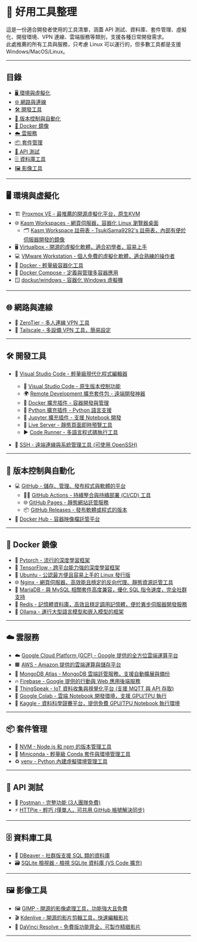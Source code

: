 # 🔧 好用工具整理

這是一份適合開發者使用的工具清單，涵蓋 API 測試、資料庫、套件管理、虛擬化、開發環境、VPN 連線、雲端服務等類別，支援各種日常開發需求。  
此處推薦的所有工具與服務，只考慮 Linux 可以運行的，但多數工具都是支援 Windows/MacOS/Linux。

---

## 目錄

- [🖥️ 環境與虛擬化](#🖥️-環境與虛擬化)
- [🌐 網路與連線](#🌐-網路與連線)
- [🛠️ 開發工具](#🛠️-開發工具)
- [🔗 版本控制與自動化](#🔗-版本控制與自動化)
- [🐋 Docker 鏡像](#🐋-Docker-鏡像)
- [☁️ 雲服務](#☁️-雲服務)
- [📦 套件管理](#📦-套件管理)
- [🔌 API 測試](#🔌-api-測試)
- [🗄️ 資料庫工具](#🗄️-資料庫工具)
- [🖼️ 影像工具](#🖼️-影像工具)

---

## 🖥️ 環境與虛擬化

- 🏗️ [Proxmox VE - 最推薦的開源虛擬化平台，原生KVM](https://www.proxmox.com/en/proxmox-ve)
- 🌐 [Kasm Workspaces - 網頁伺服器，容器化 Linux 瀏覽器桌面](https://kasmweb.com/)
  - 🗂️ [Kasm Workspace 註冊表 - TsukiSama9292's 註冊表，內部有便於伺服器開發的鏡像](https://tsukisama9292.github.io/kasm_registry/)
- 🖥️ [Virtualbox - 開源的虛擬化軟體，適合初學者，容易上手](https://www.virtualbox.org/)  
- 💻 [VMware Workstation - 個人免費的虛擬化軟體，適合熟練的操作者](https://www.vmware.com/products/workstation.html)
- 🐳 [Docker - 輕量級容器化工具](https://www.docker.com/)  
- 🧩 [Docker Compose - 定義與管理多容器應用](https://docs.docker.com/compose/)  
- 🪟 [dockur/windows - 容器化 Windows 虛擬機](https://github.com/dockur/windows)  

---

## 🌐 網路與連線

- 🤝 [ZeroTier - 多人連線 VPN 工具](https://www.zerotier.com/)  
- 🔗 [Tailscale - 多設備 VPN 工具，簡易設定](https://tailscale.com/)

---

## 🛠️ 開發工具

- 🧠 [Visual Studio Code - 輕量級現代化程式編輯器](https://code.visualstudio.com/)
  - 🔗 [Visual Studio Code - 原生版本控制功能](https://code.visualstudio.com/docs/introvideos/versioncontrol)
  - 🌍 [Remote Development 擴充套件包 - 遠端開發神器](https://marketplace.visualstudio.com/items?itemName=ms-vscode-remote.vscode-remote-extensionpack)  
  - 🐳 [Docker 擴充插件 - 容器開發與管理](https://marketplace.visualstudio.com/items?itemName=ms-azuretools.vscode-docker)  
  - 🐍 [Python 擴充插件 - Python 語言支援](https://marketplace.visualstudio.com/items?itemName=ms-python.python)  
  - 📓 [Jupyter 擴充插件 - 支援 Notebook 開發](https://marketplace.visualstudio.com/items?itemName=ms-toolsai.jupyter)  
  - 🔴 [Live Server - 靜態頁面即時預覽工具](https://marketplace.visualstudio.com/items?itemName=ritwickdey.LiveServer)  
  - ▶️ [Code Runner - 多語言程式碼執行工具](https://marketplace.visualstudio.com/items?itemName=formulahendry.code-runner)

- 🔐 [SSH - 遠端連線與系統管理工具 (可使用 OpenSSH)](https://www.openssh.com/)

---

## 🔗 版本控制與自動化

- 💻 [GitHub - 儲存、管理、發布程式與軟體的平台](https://github.com/)
  - 🧑‍💻 [GitHub Actions - 持續整合與持續部署 (CI/CD) 工具](https://github.com/features/actions)  
  - 🌐 [GitHub Pages - 靜態網站託管服務](https://pages.github.com/)
  - 📦 [GitHub Releases - 發布軟體或程式的版本](https://github.com/features/releases)
- 🐋 [Docker Hub - 容器映像檔託管平台](https://hub.docker.com/)

---

## 🐋 Docker 鏡像

- 🧠 [Pytorch - 流行的深度學習框架](https://hub.docker.com/r/pytorch/pytorch)
- 🔢 [TensorFlow - 跨平台能力強的深度學習框架](https://hub.docker.com/r/tensorflow/tensorflow)
- 🐧 [Ubuntu - 公認最方便且容易上手的 Linux 發行版](https://hub.docker.com/_/ubuntu)
- 🌐 [Nginx - 網頁伺服器，高效能且穩定的反向代理、靜態資源託管工具](https://hub.docker.com/_/nginx)
- 🐬 [MariaDB - 與 MySQL 相關套件高度兼容，優化 SQL 指令速度，完全社群支持](https://hub.docker.com/_/mariadb)
- 🧳 [Redis - 記憶體資料庫，高效且穩定調用記憶體，便於異步伺服器開發服務](https://hub.docker.com/_/redis)
- 🤖 [Ollama - 運行大型語言模型和嵌入模型的框架](https://hub.docker.com/r/ollama/ollama)

---

## ☁️ 雲服務

- ☁️ [Google Cloud Platform (GCP) - Google 提供的全方位雲端運算平台](https://cloud.google.com/)  
- 🟧 [AWS - Amazon 提供的雲端運算與儲存平台](https://aws.amazon.com/)  
- 🍃 [MongoDB Atlas - MongoDB 雲端託管服務，支援自動擴展與備份](https://www.mongodb.com/cloud/atlas)  
- 🔥 [Firebase - Google 提供的行動與 Web 應用後端服務](https://firebase.google.com/)  
- 📡 [ThingSpeak - IoT 資料收集與視覺化平台 (支援 MQTT 與 API 存取)](https://thingspeak.com/)  
- 📔 [Google Colab - 雲端 Notebook 開發環境，支援 GPU/TPU 執行](https://colab.research.google.com/)  
- 🧠 [Kaggle - 資料科學競賽平台，提供免費 GPU/TPU Notebook 執行環境](https://www.kaggle.com/)

---

## 📦 套件管理

- 🔄 [NVM - Node.js 和 npm 的版本管理工具](https://github.com/nvm-sh/nvm)  
- 🐍 [Miniconda - 輕量級 Conda 套件與環境管理工具](https://docs.conda.io/en/latest/miniconda.html)  
- ♻️ [venv - Python 內建虛擬環境管理工具](https://docs.python.org/3/library/venv.html)

---

## 🔌 API 測試

- 🧪 [Postman - 完整功能 (3人團隊免費)](https://www.postman.com/)  
- ⚡ [HTTPie - 輕巧 (僅單人，可共用 GitHub 帳號解決同步)](https://httpie.io/)

---

## 🗄️ 資料庫工具

- 🐬 [DBeaver - 社群版支援 SQL 類的資料庫](https://dbeaver.io/)  
- 🗃️ [SQLite 檢視器 - 檢視 SQLite 資料庫 (VS Code 擴充)](https://marketplace.visualstudio.com/items?itemName=qwtel.sqlite-viewer)

---

## 🖼️ 影像工具

- 🖼️ [GIMP - 開源的影像處理工具，功能強大且免費](https://www.gimp.org/)  
- 🎬 [Kdenlive - 開源的影片剪輯工具，快速編輯影片](https://kdenlive.org/)
- 🎥 [DaVinci Resolve - 免費版功能齊全，可製作精緻影片](https://www.blackmagicdesign.com/cn/products/davinciresolve)

---
